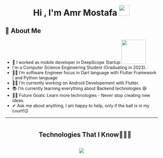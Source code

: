 <h1 align="center">Hi , I'm Amr Mostafa <img src="https://media.giphy.com/media/hvRJCLFzcasrR4ia7z/giphy.gif" width="35"></h1>

## 🧐 About Me


- 🔭 I worked as mobile developer in DeepScope Startup  <a href="https://play.google.com/store/apps/details?id=com.deepscope_space.deepscope&pcampaignid=web_share)"><img src="https://cdn.rawgit.com/steverichey/google-play-badge-svg/master/img/fr_get.svg" width=80> </a>
- I'm a Computer Science Engineering Student (Graduating in 2023).
- 👨‍💻 I’m software Engineer focus in Dart language with Flutter Framework    |   and Python language 
- 👨‍💻 I’m currently working on Android Developement with Flutter.
- 📚 I’m currently learning everything about Backend technologies 😅
- 💪🏼 Future Goals: Learn more technologies - Never stop creating new ideas.
- ✔ Ask me about anything, I am happy to help, only if the ball is in my court!😉
---
<div id="user-content-toc">
  <ul align="center">
    <summary><h2 style="display: inline-block">Technologies That I Know👨🏻‍💻</h2></summary>
  </ul>
</div>
<!--tech stack icons-->
<p align="center">
  <a href="https://skillicons.dev">
    <img src="https://skillicons.dev/icons?i=dart,flutter,py,git,github,linux,md,mysql,postman,vscode,obsidian,notion&perline=14" />
  </a>
</p>

<!--
**amr-22/amr-22** is a ✨ _special_ ✨ repository because its `README.md` (this file) appears on your GitHub profile.

Here are some ideas to get you started:

- 🔭 I’m currently working on ...
- 🌱 I’m currently learning ...
- 👯 I’m looking to collaborate on ...
- 🤔 I’m looking for help with ...
- 💬 Ask me about ...
- 📫 How to reach me: ...
- 😄 Pronouns: ...
- ⚡ Fun fact: ...
-->
